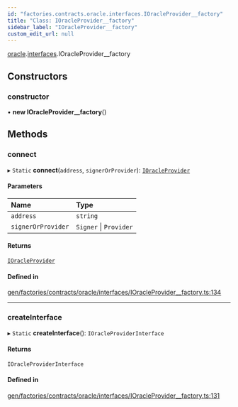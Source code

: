 ```yaml
---
id: "factories.contracts.oracle.interfaces.IOracleProvider__factory"
title: "Class: IOracleProvider__factory"
sidebar_label: "IOracleProvider__factory"
custom_edit_url: null
---
```


[oracle](../namespaces/factories.contracts.oracle.md).[interfaces](../namespaces/factories.contracts.oracle.interfaces.md).IOracleProvider__factory

## Constructors

### constructor

• **new IOracleProvider__factory**()

## Methods

### connect

▸ `Static` **connect**(`address`, `signerOrProvider`): [`IOracleProvider`](../interfaces/contracts.oracle.interfaces.IOracleProvider-1.md)

#### Parameters

| Name | Type |
| :------ | :------ |
| `address` | `string` |
| `signerOrProvider` | `Signer` \| `Provider` |

#### Returns

[`IOracleProvider`](../interfaces/contracts.oracle.interfaces.IOracleProvider-1.md)

#### Defined in

[gen/factories/contracts/oracle/interfaces/IOracleProvider__factory.ts:134](https://github.com/chromatic-protocol/sdk/blob/beec14f/src/gen/factories/contracts/oracle/interfaces/IOracleProvider__factory.ts#L134)

___

### createInterface

▸ `Static` **createInterface**(): `IOracleProviderInterface`

#### Returns

`IOracleProviderInterface`

#### Defined in

[gen/factories/contracts/oracle/interfaces/IOracleProvider__factory.ts:131](https://github.com/chromatic-protocol/sdk/blob/beec14f/src/gen/factories/contracts/oracle/interfaces/IOracleProvider__factory.ts#L131)

